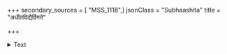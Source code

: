 +++
secondary_sources = [ "MSS_1118",]
jsonClass = "Subhaashita"
title = "अधीतविद्यैर्विगते"

+++

<details><summary>Text</summary>

अधीतविद्यैर्विगते शिशुत्वे धनोर्जिते हारिणि यौवने च।  
सेव्या नितम्बास्तु विलासिनीनां ततस्तदर्थं धरणीधराणाम्॥
</details>
